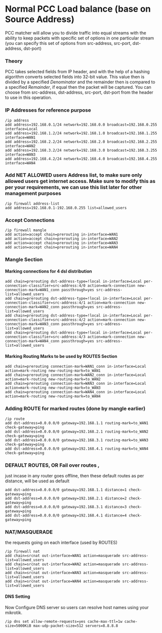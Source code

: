 # Normal PCC Load balance (base on Source Address)
PCC matcher will allow you to divide traffic into equal streams with the ability to keep packets with specific set of options in one particular stream (you can specify this set of options from src-address, src-port, dst-address, dst-port)

### Theory
PCC takes selected fields from IP header, and with the help of a hashing algorithm converts selected fields into 32-bit value. This value then is divided by a specified _Denominator_ and the remainder then is compared to a specified _Remainder_, if equal then the packet will be captured. You can choose from src-address, dst-address, src-port, dst-port from the header to use in this operation.


### IP Addresses for reference purpose

```
/ip address
add address=192.168.0.1/24 network=192.168.0.0 broadcast=192.168.0.255 interface=Local
add address=192.168.1.2/24 network=192.168.1.0 broadcast=192.168.1.255 interface=WAN1
add address=192.168.2.2/24 network=192.168.2.0 broadcast=192.168.2.255 interface=WAN2
add address=192.168.3.2/24 network=192.168.3.0 broadcast=192.168.3.255 interface=WAN3
add address=192.168.4.2/24 network=192.168.4.0 broadcast=192.168.4.255 interface=WAN4
```

### Add NET ALLOWED users Address list, to make sure only allowed users get internet access. Make sure to modify this as per your requirements, we can use this list later for other management purposes
```
/ip firewall address-list
add address=192.168.0.1-192.168.0.255 list=allowed_users
```

### Accept Connections
```
/ip firewall mangle
add action=accept chain=prerouting in-interface=WAN1
add action=accept chain=prerouting in-interface=WAN2
add action=accept chain=prerouting in-interface=WAN3
add action=accept chain=prerouting in-interface=WAN4
```

### Mangle Section

#### Marking connections for 4 dsl distribution
```
add chain=prerouting dst-address-type=!local in-interface=Local per-connection-classifier=src-address:4/0 action=mark-connection new-connection-mark=WAN1_conn passthrough=yes src-address-list=allowed_users
add chain=prerouting dst-address-type=!local in-interface=Local per-connection-classifier=src-address:4/1 action=mark-connection new-connection-mark=WAN2_conn passthrough=yes src-address-list=allowed_users
add chain=prerouting dst-address-type=!local in-interface=Local per-connection-classifier=src-address:4/2 action=mark-connection new-connection-mark=WAN3_conn passthrough=yes src-address-list=allowed_users
add chain=prerouting dst-address-type=!local in-interface=Local per-connection-classifier=src-address:4/3 action=mark-connection new-connection-mark=WAN4_conn passthrough=yes src-address-list=allowed_users
```

#### Marking Routing Marks to be used by ROUTES Section
```
add chain=prerouting connection-mark=WAN1_conn in-interface=Local action=mark-routing new-routing-mark=to_WAN1
add chain=prerouting connection-mark=WAN2_conn in-interface=Local action=mark-routing new-routing-mark=to_WAN2
add chain=prerouting connection-mark=WAN3_conn in-interface=Local action=mark-routing new-routing-mark=to_WAN3
add chain=prerouting connection-mark=WAN4_conn in-interface=Local action=mark-routing new-routing-mark=to_WAN4
```
### Adding ROUTE for marked routes (done by mangle earlier)
```
/ip route
add dst-address=0.0.0.0/0 gateway=192.168.1.1 routing-mark=to_WAN1 check-gateway=ping
add dst-address=0.0.0.0/0 gateway=192.168.2.1 routing-mark=to_WAN2 check-gateway=ping
add dst-address=0.0.0.0/0 gateway=192.168.3.1 routing-mark=to_WAN3 check-gateway=ping
add dst-address=0.0.0.0/0 gateway=192.168.4.1 routing-mark=to_WAN4 check-gateway=ping
```

### DEFAULT ROUTES, OR Fail over routes , 
just incase in any router goes offline, then these default routes as per distance, will be used as default
```
add dst-address=0.0.0.0/0 gateway=192.168.1.1 distance=1 check-gateway=ping
add dst-address=0.0.0.0/0 gateway=192.168.2.1 distance=2 check-gateway=ping
add dst-address=0.0.0.0/0 gateway=192.168.3.1 distance=3 check-gateway=ping
add dst-address=0.0.0.0/0 gateway=192.168.4.1 distance=4 check-gateway=ping
```
### NAT/MASQUERADE 
the requests going on each interface (used by ROUTES)

```
/ip firewall nat
add chain=srcnat out-interface=WAN1 action=masquerade src-address-list=allowed_users
add chain=srcnat out-interface=WAN2 action=masquerade src-address-list=allowed_users
add chain=srcnat out-interface=WAN3 action=masquerade src-address-list=allowed_users
add chain=srcnat out-interface=WAN4 action=masquerade src-address-list=allowed_users
```
#### DNS Setting
Now Configure DNS server so users can resolve host names using your mikrotik.
```
/ip dns set allow-remote-requests=yes cache-max-ttl=1w cache-size=5000KiB max-udp-packet-size=512 servers=8.8.8.8
```
